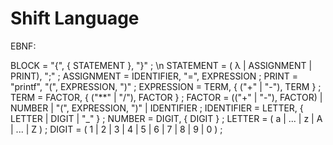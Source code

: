 # Shift Language

EBNF:

BLOCK = "{", { STATEMENT }, "}" ; \n
STATEMENT = ( λ | ASSIGNMENT | PRINT), ";" ;
ASSIGNMENT = IDENTIFIER, "=", EXPRESSION ;
PRINT = "printf", "(", EXPRESSION, ")" ;
EXPRESSION = TERM, { ("+" | "-"), TERM } ;
TERM = FACTOR, { ("**" | "/"), FACTOR } ;
FACTOR = (("+" | "-"), FACTOR) | NUMBER | "(", EXPRESSION, ")" | IDENTIFIER ;
IDENTIFIER = LETTER, { LETTER | DIGIT | "_" } ;
NUMBER = DIGIT, { DIGIT } ;
LETTER = ( a | ... | z | A | ... | Z ) ;
DIGIT = ( 1 | 2 | 3 | 4 | 5 | 6 | 7 | 8 | 9 | 0 ) ;
